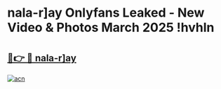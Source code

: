# nala-r]ay Onlyfans Leaked - New Video & Photos March 2025 !hvhln

# <h2><a href="https://9qc8qk.iuczelnia.edu.pl?title=nala-r]ay&ref=hvhln">🔗👉 🔴 nala-r]ay</a></h2>

[![acn](https://github.com/user-attachments/assets/0f9c940e-d8b0-45ae-aac7-cd30a18b3e1c)](https://9qc8qk.iuczelnia.edu.pl?title=nala-r]ay&ref=hvhln)

